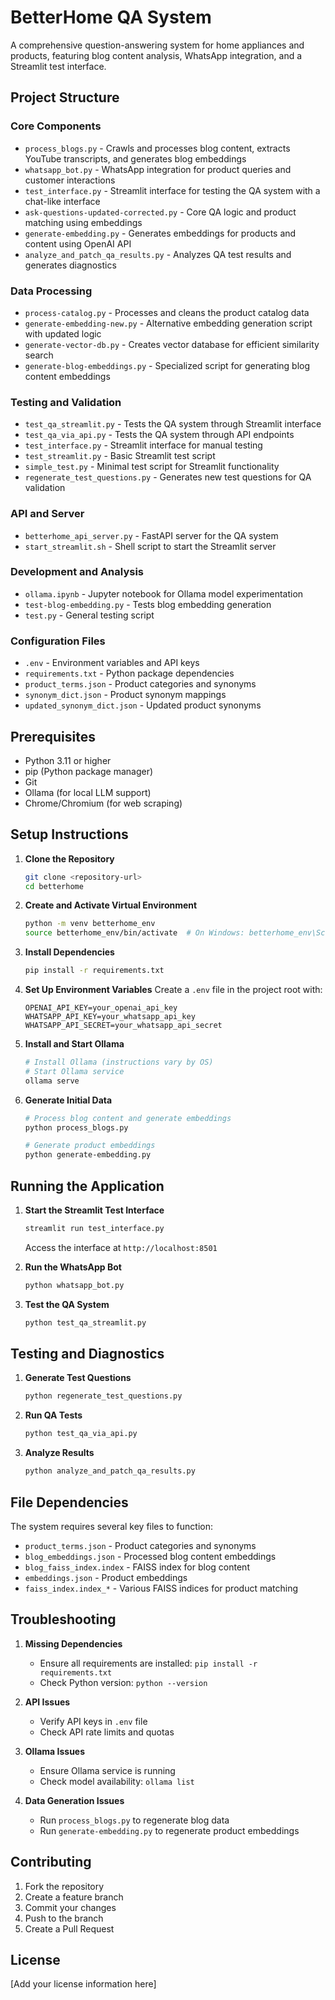 # BetterHome QA System

A comprehensive question-answering system for home appliances and products, featuring blog content analysis, WhatsApp integration, and a Streamlit test interface.

## Project Structure

### Core Components
- `process_blogs.py` - Crawls and processes blog content, extracts YouTube transcripts, and generates blog embeddings
- `whatsapp_bot.py` - WhatsApp integration for product queries and customer interactions
- `test_interface.py` - Streamlit interface for testing the QA system with a chat-like interface
- `ask-questions-updated-corrected.py` - Core QA logic and product matching using embeddings
- `generate-embedding.py` - Generates embeddings for products and content using OpenAI API
- `analyze_and_patch_qa_results.py` - Analyzes QA test results and generates diagnostics

### Data Processing
- `process-catalog.py` - Processes and cleans the product catalog data
- `generate-embedding-new.py` - Alternative embedding generation script with updated logic
- `generate-vector-db.py` - Creates vector database for efficient similarity search
- `generate-blog-embeddings.py` - Specialized script for generating blog content embeddings

### Testing and Validation
- `test_qa_streamlit.py` - Tests the QA system through Streamlit interface
- `test_qa_via_api.py` - Tests the QA system through API endpoints
- `test_interface.py` - Streamlit interface for manual testing
- `test_streamlit.py` - Basic Streamlit test script
- `simple_test.py` - Minimal test script for Streamlit functionality
- `regenerate_test_questions.py` - Generates new test questions for QA validation

### API and Server
- `betterhome_api_server.py` - FastAPI server for the QA system
- `start_streamlit.sh` - Shell script to start the Streamlit server

### Development and Analysis
- `ollama.ipynb` - Jupyter notebook for Ollama model experimentation
- `test-blog-embedding.py` - Tests blog embedding generation
- `test.py` - General testing script

### Configuration Files
- `.env` - Environment variables and API keys
- `requirements.txt` - Python package dependencies
- `product_terms.json` - Product categories and synonyms
- `synonym_dict.json` - Product synonym mappings
- `updated_synonym_dict.json` - Updated product synonyms

## Prerequisites

- Python 3.11 or higher
- pip (Python package manager)
- Git
- Ollama (for local LLM support)
- Chrome/Chromium (for web scraping)

## Setup Instructions

1. **Clone the Repository**
   ```bash
   git clone <repository-url>
   cd betterhome
   ```

2. **Create and Activate Virtual Environment**
   ```bash
   python -m venv betterhome_env
   source betterhome_env/bin/activate  # On Windows: betterhome_env\Scripts\activate
   ```

3. **Install Dependencies**
   ```bash
   pip install -r requirements.txt
   ```

4. **Set Up Environment Variables**
   Create a `.env` file in the project root with:
   ```
   OPENAI_API_KEY=your_openai_api_key
   WHATSAPP_API_KEY=your_whatsapp_api_key
   WHATSAPP_API_SECRET=your_whatsapp_api_secret
   ```

5. **Install and Start Ollama**
   ```bash
   # Install Ollama (instructions vary by OS)
   # Start Ollama service
   ollama serve
   ```

6. **Generate Initial Data**
   ```bash
   # Process blog content and generate embeddings
   python process_blogs.py
   
   # Generate product embeddings
   python generate-embedding.py
   ```

## Running the Application

1. **Start the Streamlit Test Interface**
   ```bash
   streamlit run test_interface.py
   ```
   Access the interface at `http://localhost:8501`

2. **Run the WhatsApp Bot**
   ```bash
   python whatsapp_bot.py
   ```

3. **Test the QA System**
   ```bash
   python test_qa_streamlit.py
   ```

## Testing and Diagnostics

1. **Generate Test Questions**
   ```bash
   python regenerate_test_questions.py
   ```

2. **Run QA Tests**
   ```bash
   python test_qa_via_api.py
   ```

3. **Analyze Results**
   ```bash
   python analyze_and_patch_qa_results.py
   ```

## File Dependencies

The system requires several key files to function:

- `product_terms.json` - Product categories and synonyms
- `blog_embeddings.json` - Processed blog content embeddings
- `blog_faiss_index.index` - FAISS index for blog content
- `embeddings.json` - Product embeddings
- `faiss_index.index_*` - Various FAISS indices for product matching

## Troubleshooting

1. **Missing Dependencies**
   - Ensure all requirements are installed: `pip install -r requirements.txt`
   - Check Python version: `python --version`

2. **API Issues**
   - Verify API keys in `.env` file
   - Check API rate limits and quotas

3. **Ollama Issues**
   - Ensure Ollama service is running
   - Check model availability: `ollama list`

4. **Data Generation Issues**
   - Run `process_blogs.py` to regenerate blog data
   - Run `generate-embedding.py` to regenerate product embeddings

## Contributing

1. Fork the repository
2. Create a feature branch
3. Commit your changes
4. Push to the branch
5. Create a Pull Request

## License

[Add your license information here] 
